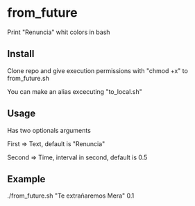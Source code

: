 # from_future
Print "Renuncia" whit colors in bash

## Install

Clone repo and give execution permissions with "chmod +x" to from_future.sh

You can make an alias excecuting "to_local.sh"

## Usage

Has two optionals arguments

First => Text, default is "Renuncia"

Second => Time, interval in second, default is 0.5

## Example

./from_future.sh "Te extrañaremos Mera" 0.1
